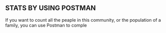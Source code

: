 
## STATS BY USING POSTMAN ##

If you want to count all the peaple in this community, or the population of a family, you can use Postman to comple 

